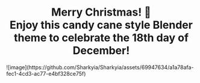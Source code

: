 <h1 align="center">
Merry Christmas! 🎄
<br>
Enjoy this candy cane style Blender theme to celebrate the 18th day of December!
</h1>
![image](https://github.com/Sharkyia/Sharkyia/assets/69947634/a1a78afa-fec1-4cd3-ac77-e4bf328ce75f)
